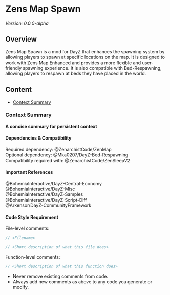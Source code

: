 # Zens Map Spawn  
*Version: 0.0.0-alpha*

## Overview
Zens Map Spawn is a mod for DayZ that enhances the spawning system by allowing players to spawn at specific locations on the map. 
It is designed to work with Zens Map Enhanced and provides a more flexible and user-friendly spawning experience. 
It is also compatible with Bed-Respawning, allowing players to respawn at beds they have placed in the world.

## Content
- [Context Summary](#context-summary)



### Context Summary  
**A concise summary for persistent context**  

#### Dependencies & Compatibility  
Required dependency: @ZenarchistCode/ZenMap  
Optional dependency: @Mka0207/DayZ-Bed-Respawning  
Compatibility required with: @ZenarchistCode/ZenSleepV2  

#### Important References  
@BohemiaInteractive/DayZ-Central-Economy  
@BohemiaInteractive/DayZ-Misc  
@BohemiaInteractive/DayZ-Samples  
@BohemiaInteractive/DayZ-Script-Diff  
@Arkensor/DayZ-CommunityFramework  

#### Code Style Requirement  
File-level comments:  
```c
// <Filename>
```
```c
// <Short description of what this file does>
```
Function-level comments:  
```c
// <Short description of what this function does>
```
- Never remove existing comments from code.
- Always add new comments as above to any code you generate or modify.
